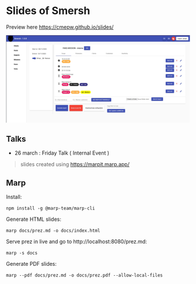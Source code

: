 # Slides of Smersh 

Preview here https://cmepw.github.io/slides/

![bg](docs/img/missionView.jpeg)

## Talks

* 26 march : Friday Talk ( Internal Event )

> slides created using https://marpit.marp.app/

## Marp

Install:

    npm install -g @marp-team/marp-cli

Generate HTML slides:

    marp docs/prez.md -o docs/index.html

Serve prez in live and go to http://localhost:8080/prez.md:

    marp -s docs

Generate PDF slides:

    marp --pdf docs/prez.md -o docs/prez.pdf --allow-local-files

